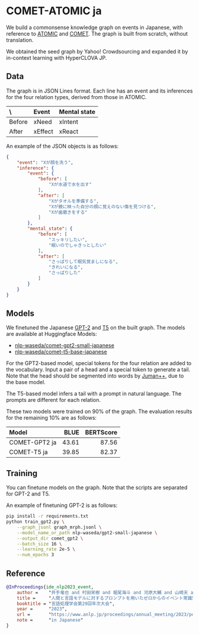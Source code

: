 # COMET-ATOMIC ja

We build a commonsense knowledge graph on events in Japanese, with reference to [ATOMIC](https://allenai.org/data/atomic) and [COMET](https://github.com/atcbosselut/comet-commonsense).
The graph is built from scratch, without translation.

We obtained the seed graph by Yahoo! Crowdsourcing and expanded it by in-context learning with HyperCLOVA JP.

## Data

The graph is in JSON Lines format.
Each line has an event and its inferences for the four relation types, derived from those in ATOMIC.

| \\     | Event   | Mental state |
| :----- | :------ | :----------- |
| Before | xNeed   | xIntent      |
| After  | xEffect | xReact       |

An example of the JSON objects is as follows:

```json
{
    "event": "Xが顔を洗う",
    "inference": {
        "event": {
            "before": [
                "Xが水道で水を出す"
            ],
            "after": [
                "Xがタオルを準備する",
                "Xが鏡に映った自分の顔に覚えのない傷を見つける",
                "Xが歯磨きをする"
            ]
        },
        "mental_state": {
            "before": [
                "スッキリしたい", 
                "眠いのでしゃきっとしたい"
            ],
            "after": [
                "さっぱりして眠気覚ましになる",
                "きれいになる",
                "さっぱりした"
            ]
        }
    }
}
```

## Models

We finetuned the Japanese [GPT-2](https://huggingface.co/nlp-waseda/gpt2-small-japanese) and [T5](https://huggingface.co/megagonlabs/t5-base-japanese-web) on the built graph.
The models are available at Huggingface Models:

- [nlp-waseda/comet-gpt2-small-japanese](https://huggingface.co/nlp-waseda/comet-gpt2-small-japanese)
- [nlp-waseda/comet-t5-base-japanese](https://huggingface.co/nlp-waseda/comet-t5-base-japanese)

For the GPT2-based model, special tokens for the four relation are added to the vocabulary.
Input a pair of a head and a special token to generate a tail.
Note that the head should be segmented into words by [Juman++](https://github.com/ku-nlp/jumanpp), due to the base model.

The T5-based model infers a tail with a prompt in natural language.
The prompts are different for each relation.

These two models were trained on 90% of the graph.
The evaluation results for the remaining 10% are as follows:

| Model         | BLUE  | BERTScore |
| :------------ | ----: | --------: |
| COMET-GPT2 ja | 43.61 | 87.56     |
| COMET-T5 ja   | 39.85 | 82.37     |

## Training

You can finetune models on the graph.
Note that the scripts are separated for GPT-2 and T5.

An example of finetuning GPT-2 is as follows:

```bash
pip install -r requirements.txt
python train_gpt2.py \
    --graph_jsonl graph_mrph.jsonl \
    --model_name_or_path nlp-waseda/gpt2-small-japanese \
    --output_dir comet_gpt2 \
    --batch_size 16 \
    --learning_rate 2e-5 \
    --num_epochs 3
```

## Reference

```bibtex
@InProceedings{ide_nlp2023_event,
    author =    "井手竜也 and 村田栄樹 and 堀尾海斗 and 河原大輔 and 山崎天 and 李聖哲 and 新里顕大 and 佐藤敏紀",
    title =     "人間と言語モデルに対するプロンプトを用いたゼロからのイベント常識知識グラフ構築",
    booktitle = "言語処理学会第29回年次大会",
    year =      "2023",
    url =       "https://www.anlp.jp/proceedings/annual_meeting/2023/pdf_dir/B2-5.pdf"
    note =      "in Japanese"
}
```
